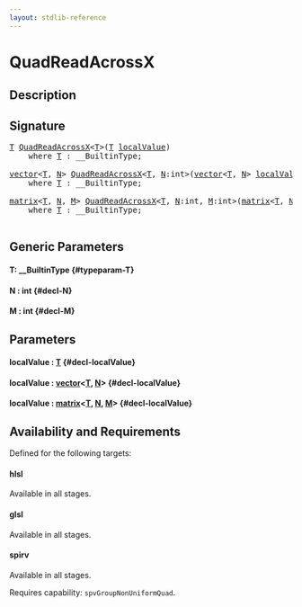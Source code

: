 ```yaml
---
layout: stdlib-reference
---
```


# QuadReadAcrossX

## Description





## Signature 

<pre>
<a href="/stdlib-reference/global-decls/quadreadacrossx-048e#typeparam-T" class="code_type">T</a> <a href="/stdlib-reference/global-decls/quadreadacrossx-048e">QuadReadAcrossX</a>&lt;<a href="/stdlib-reference/global-decls/quadreadacrossx-048e#typeparam-T" class="code_type">T</a>&gt;(<a href="/stdlib-reference/global-decls/quadreadacrossx-048e#typeparam-T" class="code_type">T</a> <a href="/stdlib-reference/global-decls/quadreadacrossx-048e#decl-localValue" class="code_param">localValue</a>)
    <span class='code_keyword'>where</span> <a href="/stdlib-reference/global-decls/quadreadacrossx-048e#typeparam-T" class="code_type">T</a> : __BuiltinType;

<a href="/stdlib-reference/types/vector/index" class="code_type">vector</a>&lt;<a href="/stdlib-reference/global-decls/quadreadacrossx-048e#typeparam-T" class="code_type">T</a>, <a href="/stdlib-reference/global-decls/quadreadacrossx-048e#decl-N" class="code_var">N</a>&gt; <a href="/stdlib-reference/global-decls/quadreadacrossx-048e">QuadReadAcrossX</a>&lt;<a href="/stdlib-reference/global-decls/quadreadacrossx-048e#typeparam-T" class="code_type">T</a>, <a href="/stdlib-reference/global-decls/quadreadacrossx-048e#decl-N" class="code_var">N</a>:<span class="code_keyword">int</span>&gt;(<a href="/stdlib-reference/types/vector/index" class="code_type">vector</a>&lt;<a href="/stdlib-reference/global-decls/quadreadacrossx-048e#typeparam-T" class="code_type">T</a>, <a href="/stdlib-reference/global-decls/quadreadacrossx-048e#decl-N" class="code_var">N</a>&gt; <a href="/stdlib-reference/global-decls/quadreadacrossx-048e#decl-localValue" class="code_param">localValue</a>)
    <span class='code_keyword'>where</span> <a href="/stdlib-reference/global-decls/quadreadacrossx-048e#typeparam-T" class="code_type">T</a> : __BuiltinType;

<a href="/stdlib-reference/types/matrix/index" class="code_type">matrix</a>&lt;<a href="/stdlib-reference/global-decls/quadreadacrossx-048e#typeparam-T" class="code_type">T</a>, <a href="/stdlib-reference/global-decls/quadreadacrossx-048e#decl-N" class="code_var">N</a>, <a href="/stdlib-reference/global-decls/quadreadacrossx-048e#decl-M" class="code_var">M</a>&gt; <a href="/stdlib-reference/global-decls/quadreadacrossx-048e">QuadReadAcrossX</a>&lt;<a href="/stdlib-reference/global-decls/quadreadacrossx-048e#typeparam-T" class="code_type">T</a>, <a href="/stdlib-reference/global-decls/quadreadacrossx-048e#decl-N" class="code_var">N</a>:<span class="code_keyword">int</span>, <a href="/stdlib-reference/global-decls/quadreadacrossx-048e#decl-M" class="code_var">M</a>:<span class="code_keyword">int</span>&gt;(<a href="/stdlib-reference/types/matrix/index" class="code_type">matrix</a>&lt;<a href="/stdlib-reference/global-decls/quadreadacrossx-048e#typeparam-T" class="code_type">T</a>, <a href="/stdlib-reference/global-decls/quadreadacrossx-048e#decl-N" class="code_var">N</a>, <a href="/stdlib-reference/global-decls/quadreadacrossx-048e#decl-M" class="code_var">M</a>&gt; <a href="/stdlib-reference/global-decls/quadreadacrossx-048e#decl-localValue" class="code_param">localValue</a>)
    <span class='code_keyword'>where</span> <a href="/stdlib-reference/global-decls/quadreadacrossx-048e#typeparam-T" class="code_type">T</a> : __BuiltinType;

</pre>

## Generic Parameters

#### T: \_\_BuiltinType {#typeparam-T}
#### N  : int {#decl-N}
#### M  : int {#decl-M}

## Parameters

#### localValue  : [T](/stdlib-reference/global-decls/quadreadacrossx-048e#typeparam-T) {#decl-localValue}
#### localValue  : [vector](/stdlib-reference/types/vector/index)\<[T](/stdlib-reference/types/vector/index#typeparam-T), [N](/stdlib-reference/types/vector/index#decl-N)\> {#decl-localValue}
#### localValue  : [matrix](/stdlib-reference/types/matrix/index)\<[T](/stdlib-reference/types/matrix/t-0), [N](/stdlib-reference/types/matrix/index#decl-N), [M](/stdlib-reference/types/matrix/index#decl-M)\> {#decl-localValue}

## Availability and Requirements

Defined for the following targets:

#### hlsl
Available in all stages.

#### glsl
Available in all stages.

#### spirv
Available in all stages.

Requires capability: `spvGroupNonUniformQuad`.


